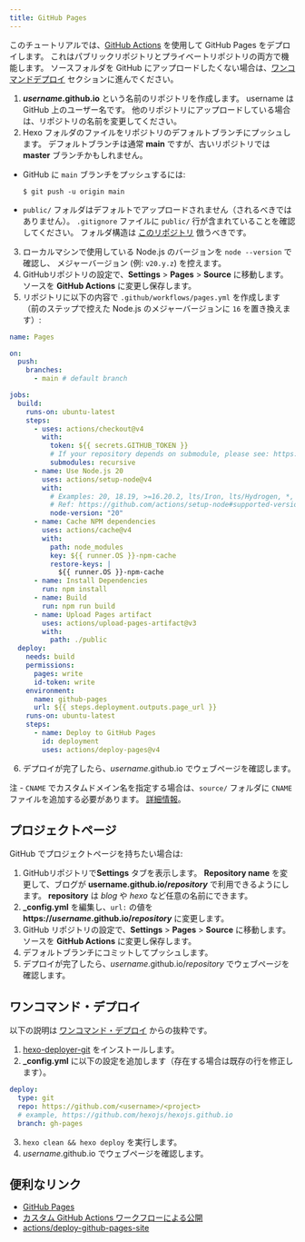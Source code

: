 ```yaml
---
title: GitHub Pages
---
```


このチュートリアルでは、[GitHub Actions](https://docs.github.com/en/actions) を使用して GitHub Pages をデプロイします。 これはパブリックリポジトリとプライベートリポジトリの両方で機能します。 ソースフォルダを GitHub にアップロードしたくない場合は、[ワンコマンドデプロイ](#ワンコマンド・デプロイ) セクションに進んでください。

1. <b>_username_.github.io</b> という名前のリポジトリを作成します。 username は GitHub 上のユーザー名です。 他のリポジトリにアップロードしている場合は、リポジトリの名前を変更してください。
2. Hexo フォルダのファイルをリポジトリのデフォルトブランチにプッシュします。 デフォルトブランチは通常 **main** ですが、古いリポジトリでは **master** ブランチかもしれません。

- GitHub に `main` ブランチをプッシュするには:

  ```
  $ git push -u origin main
  ```

- `public/` フォルダはデフォルトでアップロードされません（されるべきではありません）。 `.gitignore` ファイルに `public/` 行が含まれていることを確認してください。 フォルダ構造は [このリポジトリ](https://github.com/hexojs/hexo-starter) 倣うべきです。

3. ローカルマシンで使用している Node.js のバージョンを `node --version` で確認し、 メジャーバージョン (例: `v20.y.z`) を控えます。
4. GitHubリポジトリの設定で、**Settings** > **Pages** > **Source** に移動します。 ソースを **GitHub Actions** に変更し保存します。
5. リポジトリに以下の内容で `.github/workflows/pages.yml` を作成します（前のステップで控えた Node.js のメジャーバージョンに `16` を置き換えます）:

```yml .github/workflows/pages.yml
name: Pages

on:
  push:
    branches:
      - main # default branch

jobs:
  build:
    runs-on: ubuntu-latest
    steps:
      - uses: actions/checkout@v4
        with:
          token: ${{ secrets.GITHUB_TOKEN }}
          # If your repository depends on submodule, please see: https://github.com/actions/checkout
          submodules: recursive
      - name: Use Node.js 20
        uses: actions/setup-node@v4
        with:
          # Examples: 20, 18.19, >=16.20.2, lts/Iron, lts/Hydrogen, *, latest, current, node
          # Ref: https://github.com/actions/setup-node#supported-version-syntax
          node-version: "20"
      - name: Cache NPM dependencies
        uses: actions/cache@v4
        with:
          path: node_modules
          key: ${{ runner.OS }}-npm-cache
          restore-keys: |
            ${{ runner.OS }}-npm-cache
      - name: Install Dependencies
        run: npm install
      - name: Build
        run: npm run build
      - name: Upload Pages artifact
        uses: actions/upload-pages-artifact@v3
        with:
          path: ./public
  deploy:
    needs: build
    permissions:
      pages: write
      id-token: write
    environment:
      name: github-pages
      url: ${{ steps.deployment.outputs.page_url }}
    runs-on: ubuntu-latest
    steps:
      - name: Deploy to GitHub Pages
        id: deployment
        uses: actions/deploy-pages@v4
```

6. デプロイが完了したら、_username_.github.io でウェブページを確認します。

注 - `CNAME` でカスタムドメイン名を指定する場合は、`source/` フォルダに `CNAME` ファイルを追加する必要があります。 [詳細情報](https://docs.github.com/ja/pages/configuring-a-custom-domain-for-your-github-pages-site/managing-a-custom-domain-for-your-github-pages-site)。

## プロジェクトページ

GitHub でプロジェクトページを持ちたい場合は:

1. GitHubリポジトリで**Settings** タブを表示します。 **Repository name** を変更して、ブログが <b>username.github.io/_repository_</b> で利用できるようにします。 **repository** は _blog_ や _hexo_ など任意の名前にできます。
2. **\_config.yml** を編集し、`url:` の値を <b>https://_username_.github.io/_repository_</b> に変更します。
3. GitHub リポジトリの設定で、**Settings** > **Pages** > **Source** に移動します。 ソースを **GitHub Actions** に変更し保存します。
4. デフォルトブランチにコミットしてプッシュします。
5. デプロイが完了したら、_username_.github.io/_repository_ でウェブページを確認します。

## ワンコマンド・デプロイ

以下の説明は [ワンコマンド・デプロイ](../docs/one-command-deployment) からの抜粋です。

1. [hexo-deployer-git](https://github.com/hexojs/hexo-deployer-git) をインストールします。
2. **\_config.yml** に以下の設定を追加します（存在する場合は既存の行を修正します）。

```yml
deploy:
  type: git
  repo: https://github.com/<username>/<project>
  # example, https://github.com/hexojs/hexojs.github.io
  branch: gh-pages
```

3. `hexo clean && hexo deploy` を実行します。
4. _username_.github.io でウェブページを確認します。

## 便利なリンク

- [GitHub Pages](https://docs.github.com/en/pages)
- [カスタム GitHub Actions ワークフローによる公開](https://docs.github.com/en/pages/getting-started-with-github-pages/configuring-a-publishing-source-for-your-github-pages-site#publishing-with-a-custom-github-actions-workflow)
- [actions/deploy-github-pages-site](https://github.com/marketplace/actions/deploy-github-pages-site)
